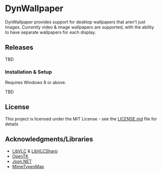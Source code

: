 # DynWallpaper
DynWallpaper provides support for desktop wallpapers that aren't just images. Currently video & image wallpapers are supported, with the ability to have separate wallpapers for each display.

## Releases
TBD

### Installation & Setup
Requires Windows 8 or above.

TBD

## License

This project is licensed under the MIT License - see the [LICENSE.md](LICENSE.md) file for details

## Acknowledgments/Libraries

* [LibVLC](https://code.videolan.org/videolan/libvlc-nuget) & [LibVLCSharp](https://code.videolan.org/videolan/LibVLCSharp)
* [OpenTK](https://github.com/opentk/opentk)
* [Json.NET](https://github.com/JamesNK/Newtonsoft.Json)
* [MimeTypesMap](https://github.com/hey-red/MimeTypesMap)